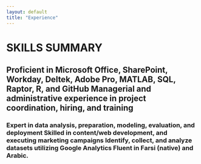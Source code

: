 ```yaml
---
layout: default
title: "Experience"
---
```


<body>
<h1> SKILLS SUMMARY</h1> 
  
  
<h2>Proficient in Microsoft Office, SharePoint, Workday, Deltek, Adobe Pro, MATLAB, SQL, Raptor, R, and GitHub 	Managerial and administrative experience in project coordination, hiring, and training</h2>

<h3>Expert in data analysis, preparation, modeling, evaluation, and deployment                      
Skilled in content/web development, and executing marketing campaigns
Identify, collect, and analyze datasets utilizing Google Analytics   
Fluent in Farsi (native) and Arabic. </h3>


</body>


